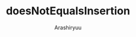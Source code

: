 ---
title: doesNotEqualsInsertion
author: Arashiryuu
description:
  Replaces instances of '=/=' in the textarea with '≠'.
github: https://github.com/Arashiryuu/
download: https://github.com/Arashiryuu/crap/blob/master/doesNotEqualsInsertion.plugin.js
support: https://github.com/Arashiryuu/crap/issues
tags:
layout: product
ghcommentid: 51
---